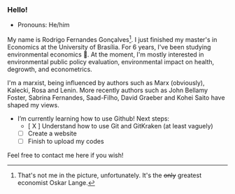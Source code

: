 ###  Hello!
- Pronouns: He/him

My name is Rodrigo Fernandes Gonçalves[^1]. I just finished my master's in Economics at the University of Brasília. For 6 years, I've been studying environmental economics 🌱. At the moment, I'm mostly interested in environmental public policy evaluation, environmental impact on health, degrowth, and econometrics. 

I'm a marxist, being influenced by authors such as Marx (obviously), Kalecki, Rosa and Lenin. More recently authors such as John Bellamy Foster, Sabrina Fernandes, Saad-Filho, David Graeber and Kohei Saito have shaped my views.

- I’m currently learning how to use Github! Next steps:
  - [ X ] Understand how to use Git and GitKraken (at least vaguely)
  - [ ] Create a website <!--https://levelup.gitconnected.com/build-a-personal-website-with-github-pages-and-hugo-6c68592204c7-->
  - [ ] Finish to upload my codes

Feel free to contact me here if you wish!

[^1]: That's not me in the picture, unfortunately. It's the ~~only~~ greatest economist Oskar Lange.
